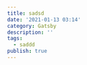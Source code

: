 ```yaml
---
title: sadsd
date: '2021-01-13 03:14'
category: Gatsby
description: ''
tags:
  - saddd
publish: true
---
```


